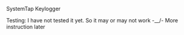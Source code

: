 SystemTap Keylogger

Testing:
I have not tested it yet. So it may or may not work -\__/-
More instruction later
